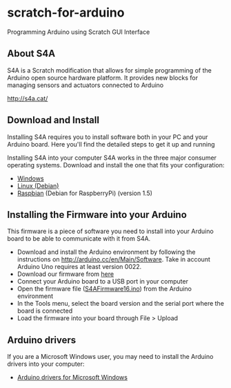 # scratch-for-arduino
Programming Arduino using Scratch GUI Interface  

## About S4A
S4A is a Scratch modification that allows for simple programming of the Arduino open source hardware platform. It provides new blocks for managing sensors and actuators connected to Arduino

http://s4a.cat/

## Download and Install
Installing S4A requires you to install software both in your PC and your Arduino board. Here you'll find the detailed steps to get it up and running

Installing S4A into your computer
S4A works in the three major consumer operating systems. Download and install the one that fits your configuration:
* [Windows](http://s4a.cat/downloads/S4A16.zip)
* [Linux (Debian)](http://s4a.cat/downloads/S4A16.deb)
* [Raspbian](http://s4a.cat/downloads/S4A15_RP.deb) (Debian for RaspberryPi) (version 1.5)

## Installing the Firmware into your Arduino
This firmware is a piece of software you need to install into your Arduino board to be able to communicate with it from S4A.

* Download and install the Arduino environment by following the instructions on http://arduino.cc/en/Main/Software. Take in account Arduino Uno requires at least version 0022.
* Download our firmware from [here](http://s4a.cat/downloads/S4AFirmware16.ino)
* Connect your Arduino board to a USB port in your computer
* Open the firmware file ([S4AFirmware16.ino](http://s4a.cat/downloads/S4AFirmware16.ino)) from the Arduino environment
* In the Tools menu, select the board version and the serial port where the board is connected
* Load the firmware into your board through File > Upload

## Arduino drivers
If you are a Microsoft Windows user, you may need to install the Arduino drivers into your computer:
* [Arduino drivers for Microsoft Windows](http://s4a.cat/downloads/drivers.zip)

